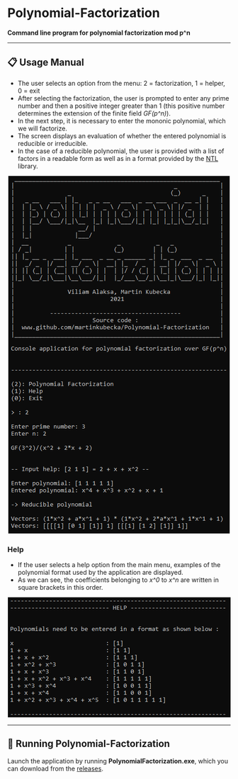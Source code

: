 # Polynomial-Factorization

**Command line program for polynomial factorization mod p^n**

---
## :clipboard: Usage Manual

- The user selects an option from the menu: 2 = factorization, 1 = helper, 0 = exit
- After selecting the factorization, the user is prompted to enter any prime number and then a positive integer greater than 1 (this positive number determines the extension of the finite field *GF(p^n)*).
- In the next step, it is necessary to enter the mononic polynomial, which we will factorize.
- The screen displays an evaluation of whether the entered polynomial is reducible or irreducible.
- In the case of a reducible polynomial, the user is provided with a list of factors in a readable form as well as in a format provided by the [NTL](https://libntl.org/) library.

<p align="center">
<img src="https://github.com/martinkubecka/Polynomial-Factorization/blob/main/images/usage.png" alt="App usage">
</p>

### Help
- If the user selects a help option from the main menu, examples of the polynomial format used by the application are displayed.
- As we can see, the coefficients belonging to *x^0* to *x^n* are written in square brackets in this order.

<p align="center">
<img src="https://github.com/martinkubecka/Polynomial-Factorization/blob/main/images/help.png" alt="Help">
</p>

---
## :running: Running Polynomial-Factorization

Launch the application by running **PolynomialFactorization.exe**, which you can download from the [releases](https://github.com/martinkubecka/Polynomial-Factorization/releases).

